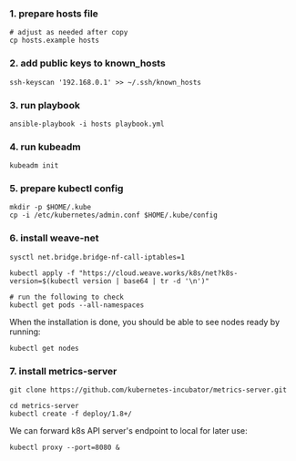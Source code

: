 ### 1. prepare hosts file

```
# adjust as needed after copy
cp hosts.example hosts
```

### 2. add public keys to known_hosts

```
ssh-keyscan '192.168.0.1' >> ~/.ssh/known_hosts
```

### 3. run playbook

```
ansible-playbook -i hosts playbook.yml
```

### 4. run kubeadm

```
kubeadm init
```

### 5. prepare kubectl config

```
mkdir -p $HOME/.kube
cp -i /etc/kubernetes/admin.conf $HOME/.kube/config
```

### 6. install weave-net

```
sysctl net.bridge.bridge-nf-call-iptables=1

kubectl apply -f "https://cloud.weave.works/k8s/net?k8s-version=$(kubectl version | base64 | tr -d '\n')"

# run the following to check
kubectl get pods --all-namespaces
```

When the installation is done, you should be able to see nodes ready by running:
```
kubectl get nodes
```

### 7. install metrics-server

```
git clone https://github.com/kubernetes-incubator/metrics-server.git

cd metrics-server
kubectl create -f deploy/1.8+/
```

We can forward k8s API server's endpoint to local for later use:
```
kubectl proxy --port=8080 &
```

